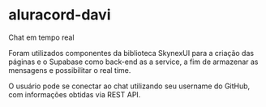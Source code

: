 # aluracord-davi

 Chat em tempo real
 
 Foram utilizados componentes da biblioteca SkynexUI para a criação das páginas e o Supabase como back-end as a service, a fim de armazenar as mensagens e possibilitar o real time.

 O usuário pode se conectar ao chat utilizando seu username do GitHub, com informações obtidas via REST API.
 
 
